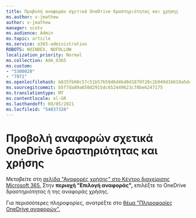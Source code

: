 ```yaml
---
title: Προβολή αναφορών σχετικά OneDrive δραστηριότητας και χρήσης
ms.author: v-jmathew
author: v-jmathew
manager: scotv
ms.audience: Admin
ms.topic: article
ms.service: o365-administration
ROBOTS: NOINDEX, NOFOLLOW
localization_priority: Normal
ms.collection: Adm_O365
ms.custom:
- "5300020"
- "7972"
ms.openlocfilehash: b835fb60c57c51b57b59d6d4bd0d1879f20c2b949d16619a5dcb924d4d66e194
ms.sourcegitcommit: b5f7da89a650d2915dc652449623c78be6247175
ms.translationtype: MT
ms.contentlocale: el-GR
ms.lasthandoff: 08/05/2021
ms.locfileid: "54037320"
---
```

# <a name="view-reports-on-onedrive-activity-and-usage"></a>Προβολή αναφορών σχετικά OneDrive δραστηριότητας και χρήσης

Μεταβείτε στη [σελίδα "Αναφορές χρήσης" στο Κέντρο διαχείρισης Microsoft 365.](https://admin.microsoft.com/AdminPortal/Home) Στην **περιοχή "Επιλογή αναφοράς",** επιλέξτε το OneDrive δραστηριότητας ή της αναφοράς χρήσης.

Για περισσότερες πληροφορίες, ανατρέξτε στο [θέμα "Πληροφορίες OneDrive αναφορών".](https://go.microsoft.com/fwlink/?linkid=875239)
